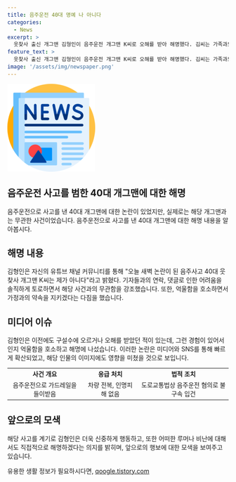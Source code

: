```yaml
---
title: 음주운전 40대 명예 나 아니다
categories:
  - News
excerpt: >
  웃찾사 출신 개그맨 김형인이 음주운전 개그맨 K씨로 오해를 받아 해명했다. 김씨는 가족과도 함께 이른 아침에 기자들과의 연락으로 고생했다고 전했으며, 어지러운 댓글과 걱정 반, 비난 반으로 마음이 억울하다고 토로했다. 과거에도 오해를 받아 해명한 경험이 있는 그는 또한 혹시 모를 사고에 대비해 책임감을 다짐하고 있다고 밝혔다. 이에 불구속 입건된 K씨는 혈중 알코올농도가 면허취소 수치를 넘어서며 차량을 전복시켰지만 인명피해는 없었다.
feature_text: >
  웃찾사 출신 개그맨 김형인이 음주운전 개그맨 K씨로 오해를 받아 해명했다. 김씨는 가족과도 함께 이른 아침에 기자들과의 연락으로 고생했다고 전했으며, 어지러운 댓글과 걱정 반, 비난 반으로 마음이 억울하다고 토로했다. 과거에도 오해를 받아 해명한 경험이 있는 그는 또한 혹시 모를 사고에 대비해 책임감을 다짐하고 있다고 밝혔다. 이에 불구속 입건된 K씨는 혈중 알코올농도가 면허취소 수치를 넘어서며 차량을 전복시켰지만 인명피해는 없었다.
image: '/assets/img/newspaper.png'
---
```


<p><img src="/assets/img/newspaper.png" alt="kimp 속보" /></p>

<h2 data-ke-size="size26">음주운전 사고를 범한 40대 개그맨에 대한 해명</h2>

<p data-ke-size="size16">음주운전으로 사고를 낸 40대 개그맨에 대한 논란이 있었지만, 실제로는 해당 개그맨과는 무관한 사건이었습니다. 음주운전으로 사고를 낸 40대 개그맨에 대한 해명 내용을 알아봅시다.</p>

<h2 data-ke-size="size24">해명 내용</h2>

<p data-ke-size="size16">김형인은 자신의 유튜브 채널 커뮤니티를 통해 "오늘 새벽 논란이 된 음주사고 40대 웃찾사 개그맨 K씨는 제가 아니다"라고 밝혔다. 기자들과의 연락, 댓글로 인한 어려움을 솔직하게 토로하면서 해당 사건과의 무관함을 강조했습니다. 또한, 억울함을 호소하면서 가정과의 약속을 지키겠다는 다짐을 했습니다.</p>

<h2 data-ke-size="size24">미디어 이슈</h2>

<p data-ke-size="size16">김형인은 이전에도 구설수에 오르거나 오해를 받았던 적이 있는데, 그런 경험이 있어서인지 억울함을 호소하고 해명에 나섰습니다. 이러한 논란은 미디어와 SNS를 통해 빠르게 확산되었고, 해당 인물의 이미지에도 영향을 미쳤을 것으로 보입니다.</p>

<table>
  <tr>
    <td style="text-align: center; height: 17px;"><b>사건 개요</b></td>
    <td style="text-align: center; height: 17px;"><b>응급 처치</b></td>
    <td style="text-align: center; height: 17px;"><b>법적 조치</b></td>
  </tr>
  <tr>
    <td style="text-align: center; height: 17px;">음주운전으로 가드레일을 들이받음</td>
    <td style="text-align: center; height: 17px;">차량 전복, 인명피해 없음</td>
    <td style="text-align: center; height: 17px;">도로교통법상 음주운전 혐의로 불구속 입건</td>
  </tr>
</table>

<h2 data-ke-size="size24">앞으로의 모색</h2>

<p data-ke-size="size16">해당 사고를 계기로 김형인은 더욱 신중하게 행동하고, 또한 어떠한 루머나 비난에 대해서도 직접적으로 해명하겠다는 의지를 밝히며, 앞으로의 행보에 대한 모색을 보여주고 있습니다.</p>
유용한 생활 정보가 필요하시다면, <a href="https://qoogle.tistory.com" rel="dofollow">qoogle.tistory.com</a>


